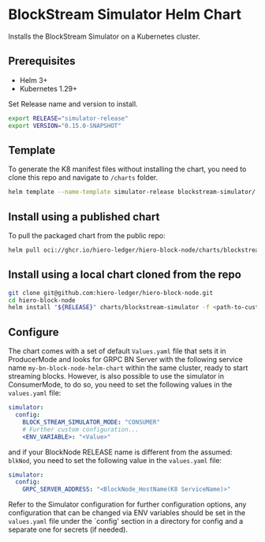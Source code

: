 # BlockStream Simulator Helm Chart

Installs the BlockStream Simulator on a Kubernetes cluster.

## Prerequisites

- Helm 3+
- Kubernetes 1.29+

Set Release name and version to install.

```bash
export RELEASE="simulator-release"
export VERSION="0.15.0-SNAPSHOT"
```

## Template

To generate the K8 manifest files without installing the chart, you need to clone this repo and navigate to `/charts` folder.

```bash
helm template --name-template simulator-release blockstream-simulator/ --dry-run --output-dir out
```

## Install using a published chart

To pull the packaged chart from the public repo:

```bash
helm pull oci://ghcr.io/hiero-ledger/hiero-block-node/charts/blockstream-simulator-chart --version "${VERSION}"
```

## Install using a local chart cloned from the repo

```bash
git clone git@github.com:hiero-ledger/hiero-block-node.git
cd hiero-block-node
helm install "${RELEASE}" charts/blockstream-simulator -f <path-to-custom-values-file>
```

## Configure

The chart comes with a set of default `Values.yaml` file that sets it in ProducerMode and looks for GRPC BN Server with
the following service name `my-bn-block-node-helm-chart` within the same cluster, ready to start streaming blocks.
However, is also possible to use the simulator in ConsumerMode, to do so, you need to set the following values in the
`values.yaml` file:

```yaml
simulator:
  config:
    BLOCK_STREAM_SIMULATOR_MODE: "CONSUMER"
    # Further custom configuration...
    <ENV_VARIABLE>: "<Value>"
```

and if your BlockNode RELEASE name is different from the assumed: `blkNod`, you need to set the following value in the
`values.yaml` file:

```yaml
simulator:
  config:
    GRPC_SERVER_ADDRESS: "<BlockNode_HostName(K8 ServiceName)>"
```

Refer to the Simulator configuration for further configuration options, any configuration that can be changed via ENV
variables should be set in the `values.yaml` file under the `config' section in a directory for config and a separate
one for secrets (if needed).

